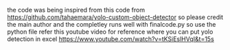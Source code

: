 the code was being inspired from this 
code from https://github.com/tahaemara/yolo-custom-object-detector so please credit the main author and the completley runs well with finalcode.py so use the python file refer this youtube 
video for reference where you can put yolo detection in excel
https://www.youtube.com/watch?v=tKSiEslHVqI&t=15s
